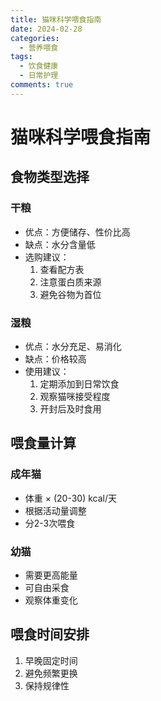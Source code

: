 ```yaml
---
title: 猫咪科学喂食指南
date: 2024-02-28
categories:
  - 营养喂食
tags:
  - 饮食健康
  - 日常护理
comments: true
---
```


# 猫咪科学喂食指南

## 食物类型选择

### 干粮
- 优点：方便储存、性价比高
- 缺点：水分含量低
- 选购建议：
  1. 查看配方表
  2. 注意蛋白质来源
  3. 避免谷物为首位

### 湿粮
- 优点：水分充足、易消化
- 缺点：价格较高
- 使用建议：
  1. 定期添加到日常饮食
  2. 观察猫咪接受程度
  3. 开封后及时食用

## 喂食量计算

### 成年猫
- 体重 × (20-30) kcal/天
- 根据活动量调整
- 分2-3次喂食

### 幼猫
- 需要更高能量
- 可自由采食
- 观察体重变化

## 喂食时间安排
1. 早晚固定时间
2. 避免频繁更换
3. 保持规律性 
